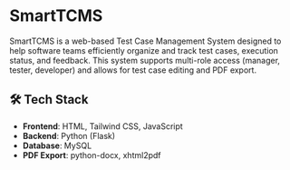 # SmartTCMS

SmartTCMS is a web-based Test Case Management System designed to help software teams efficiently organize and track test cases, execution status, and feedback. This system supports multi-role access (manager, tester, developer) and allows for test case editing and PDF export.

## 🛠️ Tech Stack

- **Frontend**: HTML, Tailwind CSS, JavaScript
- **Backend**: Python (Flask)
- **Database**: MySQL
- **PDF Export**: python-docx, xhtml2pdf
